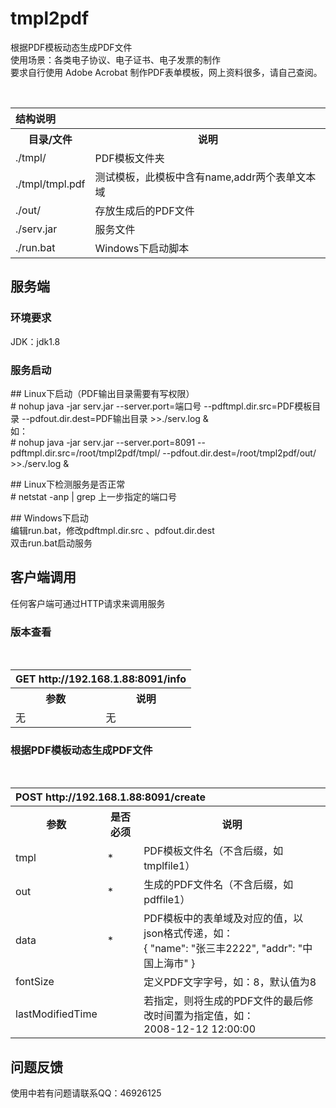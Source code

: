 # tmpl2pdf
根据PDF模板动态生成PDF文件<br />
使用场景：各类电子协议、电子证书、电子发票的制作<br />
要求自行使用 Adobe Acrobat 制作PDF表单模板，网上资料很多，请自己查阅。

<table>
  <tr>
    <th colspan="2" align="left">结构说明</th>
  </tr>
  <tr>
    <th>目录/文件</th>
    <th>说明</th>
  </tr>
  <tr>
    <td>./tmpl/</td>
    <td>PDF模板文件夹</td>
  </tr>
	 <tr>
    <td>./tmpl/tmpl.pdf</td>
    <td>测试模板，此模板中含有name,addr两个表单文本域</td>
  </tr>
	<tr>
    <td>./out/</td>
    <td>存放生成后的PDF文件</td>
  </tr>
		<tr>
    <td>./serv.jar</td>
    <td>服务文件</td>
  </tr>
	</tr>
		<tr>
    <td>./run.bat</td>
    <td>Windows下启动脚本</td>
  </tr>
</table>


## 服务端
### 环境要求
JDK：jdk1.8

### 服务启动
&#35;&#35; Linux下启动（PDF输出目录需要有写权限）<br />
&#35; nohup java -jar serv.jar --server.port=端口号 --pdftmpl.dir.src=PDF模板目录 --pdfout.dir.dest=PDF输出目录 >>./serv.log &<br />
如：<br />&#35; nohup java -jar serv.jar --server.port=8091 --pdftmpl.dir.src=/root/tmpl2pdf/tmpl/ --pdfout.dir.dest=/root/tmpl2pdf/out/ >>./serv.log &

&#35;&#35; Linux下检测服务是否正常<br />
&#35; netstat -anp | grep 上一步指定的端口号

&#35;&#35; Windows下启动<br />
编辑run.bat，修改pdftmpl.dir.src 、pdfout.dir.dest <br />双击run.bat启动服务



## 客户端调用
任何客户端可通过HTTP请求来调用服务
### 版本查看
<table>
  <tr>
    <th colspan="2" align="left">GET http://192.168.1.88:8091/info</th>
  </tr>
  <tr>
    <th>参数</th>
    <th>说明</th>
  </tr>
  <tr>
    <td>无</td>
    <td>无</td>
  </tr>
</table>

### 根据PDF模板动态生成PDF文件
<table>
  <tr>
    <th colspan="3" align="left">POST http://192.168.1.88:8091/create</th>
  </tr>
  <tr>
    <th>参数</th>
    <th>是否必须</th>
    <th>说明</th>
  </tr>
  <tr>
    <td>tmpl</td>
    <td>*</td>
    <td>PDF模板文件名（不含后缀，如tmplfile1）</td>
  </tr>
  <tr>
    <td>out</td>
    <td>*</td>
    <td>生成的PDF文件名（不含后缀，如pdffile1）</td>
  </tr>
  <tr>
    <td>data</td>
    <td>*</td>
    <td>PDF模板中的表单域及对应的值，以json格式传递，如：<br/>{
	"name": "张三丰2222",
	"addr": "中国上海市"
}</td>
  </tr>
	  <tr>
    <td>fontSize</td>
    <td></td>
    <td>定义PDF文字字号，如：8，默认值为8</td>
  </tr>
  <tr>
    <td>lastModifiedTime</td>
    <td></td>
    <td>若指定，则将生成的PDF文件的最后修改时间置为指定值，如：<br />2008-12-12 12:00:00</td>
  </tr>
</table>


## 问题反馈
使用中若有问题请联系QQ：46926125
